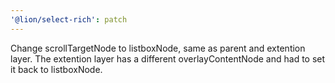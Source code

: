 ```yaml
---
'@lion/select-rich': patch
---
```


Change scrollTargetNode to listboxNode, same as parent and extention layer. The extention layer has a different overlayContentNode and had to set it back to listboxNode.
